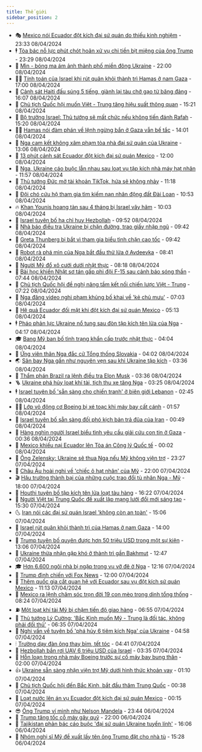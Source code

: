 ```yaml
---
title: Thế giới
sidebar_position: 2
---
```


<!-- vnexpress-the-gioi:START -->
- 🎭 [Mexico nói Ecuador đột kích đại sứ quán do thiếu kinh nghiệm](https://vnexpress.net/mexico-noi-ecuador-dot-kich-dai-su-quan-do-thieu-kinh-nghiem-4731964.html) - 23:33 08/04/2024
- 🕴 [Tòa bác nỗ lực phút chót hoãn xử vụ chi tiền bịt miệng của ông Trump](https://vnexpress.net/toa-bac-no-luc-phut-chot-hoan-xu-vu-chi-tien-bit-mieng-cua-ong-trump-4731958.html) - 23:29 08/04/2024
- 🤭 [Mìn - bóng ma ám ảnh thành phố miền đông Ukraine](https://vnexpress.net/min-bong-ma-am-anh-thanh-pho-mien-dong-ukraine-4731772.html) - 22:00 08/04/2024
- 🧑‍💻 [Tính toán của Israel khi rút quân khỏi thành trì Hamas ở nam Gaza](https://vnexpress.net/tinh-toan-cua-israel-khi-rut-quan-khoi-thanh-tri-hamas-o-nam-gaza-4731626.html) - 17:00 08/04/2024
- 🦏 [Cảnh sát Haiti đấu súng 5 tiếng, giành lại tàu chở gạo từ băng đảng](https://vnexpress.net/canh-sat-haiti-dau-sung-5-tieng-gianh-lai-tau-cho-gao-tu-bang-dang-4731942.html) - 16:07 08/04/2024
- 🦒 [Chủ tịch Quốc hội muốn Việt - Trung tăng hiệu suất thông quan](https://vnexpress.net/chu-tich-quoc-hoi-muon-viet-trung-tang-hieu-suat-thong-quan-4731928.html) - 15:21 08/04/2024
- 🌈 [Bộ trưởng Israel: Thủ tướng sẽ mất chức nếu không tiến đánh Rafah](https://vnexpress.net/bo-truong-israel-thu-tuong-se-mat-chuc-neu-khong-tien-danh-rafah-4731922.html) - 15:20 08/04/2024
- 🧑‍🏫 [Hamas nói đàm phán về lệnh ngừng bắn ở Gaza vẫn bế tắc](https://vnexpress.net/hamas-noi-dam-phan-ve-lenh-ngung-ban-o-gaza-van-be-tac-4731924.html) - 14:01 08/04/2024
- 🐲 [Nga cam kết không xâm phạm tòa nhà đại sứ quán của Ukraine](https://vnexpress.net/nga-cam-ket-khong-xam-pham-toa-nha-dai-su-quan-cua-ukraine-4731906.html) - 13:06 08/04/2024
- 🦒 [13 phút cảnh sát Ecuador đột kích đại sứ quán Mexico](https://vnexpress.net/13-phut-canh-sat-ecuador-dot-kich-dai-su-quan-mexico-4731581.html) - 12:00 08/04/2024
- 🐻 [Nga, Ukraine cáo buộc lẫn nhau sau loạt vụ tập kích nhà máy hạt nhân](https://vnexpress.net/nga-ukraine-cao-buoc-lan-nhau-sau-loat-vu-tap-kich-nha-may-hat-nhan-4731873.html) - 11:57 08/04/2024
- 🚀 [Thủ tướng Đức mở tài khoản TikTok, hứa sẽ không nhảy](https://vnexpress.net/thu-tuong-duc-mo-tai-khoan-tiktok-hua-se-khong-nhay-4731885.html) - 11:18 08/04/2024
- 🥰 [Đội chó cứu hộ tham gia tìm kiếm nạn nhân động đất Đài Loan](https://vnexpress.net/doi-cho-cuu-ho-tham-gia-tim-kiem-nan-nhan-dong-dat-dai-loan-4731858.html) - 10:53 08/04/2024
- 🔥 [Khan Younis hoang tàn sau 4 tháng bị Israel vây hãm](https://vnexpress.net/khan-younis-hoang-tan-sau-4-thang-bi-israel-vay-ham-4731736.html) - 10:03 08/04/2024
- 🥳 [Israel tuyên bố hạ chỉ huy Hezbollah](https://vnexpress.net/israel-tuyen-bo-ha-chi-huy-hezbollah-4731809.html) - 09:52 08/04/2024
- 💼 [Nhà báo điều tra Ukraine bị chặn đường, trao giấy nhập ngũ](https://vnexpress.net/nha-bao-dieu-tra-ukraine-bi-chan-duong-trao-giay-nhap-ngu-4731782.html) - 09:42 08/04/2024
- 🤡 [Greta Thunberg bị bắt vì tham gia biểu tình chặn cao tốc](https://vnexpress.net/greta-thunberg-bi-bat-vi-tham-gia-bieu-tinh-chan-cao-toc-4731683.html) - 09:42 08/04/2024
- 🌁 [Robot rà phá mìn của Nga bắt đầu thử lửa ở Avdeevka](https://vnexpress.net/robot-ra-pha-min-cua-nga-bat-dau-thu-lua-o-avdeevka-4731766.html) - 08:41 08/04/2024
- 🤩 [Người Mỹ đổ xô cưới dưới nhật thực](https://vnexpress.net/nguoi-my-do-xo-cuoi-duoi-nhat-thuc-4731617.html) - 08:18 08/04/2024
- 🎉 [Bài học khiến Nhật sơ tán gấp phi đội F-15 sau cảnh báo sóng thần](https://vnexpress.net/bai-hoc-khien-nhat-so-tan-gap-phi-doi-f-15-sau-canh-bao-song-than-4731675.html) - 07:44 08/04/2024
- 🎉 [Chủ tịch Quốc hội đề nghị nâng tầm kết nối chiến lược Việt - Trung](https://vnexpress.net/chu-tich-quoc-hoi-de-nghi-nang-tam-ket-noi-chien-luoc-viet-trung-4731703.html) - 07:22 08/04/2024
- 🌁 [Nga đăng video nghi phạm khủng bố khai về &#39;kẻ chủ mưu&#39;](https://vnexpress.net/nga-dang-video-nghi-pham-khung-bo-khai-ve-ke-chu-muu-4731711.html) - 07:03 08/04/2024
- 🌊 [Hệ quả Ecuador đối mặt khi đột kích đại sứ quán Mexico](https://vnexpress.net/he-qua-ecuador-doi-mat-khi-dot-kich-dai-su-quan-mexico-4731568.html) - 05:13 08/04/2024
- 🕴 [Pháo phản lực Ukraine nổ tung sau đòn tập kích tên lửa của Nga](https://vnexpress.net/phao-phan-luc-ukraine-no-tung-sau-don-tap-kich-ten-lua-cua-nga-4731592.html) - 04:17 08/04/2024
- 🎓 [Bang Mỹ ban bố tình trạng khẩn cấp trước nhật thực](https://vnexpress.net/bang-my-ban-bo-tinh-trang-khan-cap-truoc-nhat-thuc-4731596.html) - 04:04 08/04/2024
- 🦩 [Ứng viên thân Nga đắc cử Tổng thống Slovakia](https://vnexpress.net/ung-vien-than-nga-dac-cu-tong-thong-slovakia-4731605.html) - 04:02 08/04/2024
- 🌏 [Sân bay Nga gần như nguyên vẹn sau khi Ukraine tập kích](https://vnexpress.net/san-bay-nga-gan-nhu-nguyen-ven-sau-khi-ukraine-tap-kich-4731635.html) - 03:36 08/04/2024
- 🌋 [Thẩm phán Brazil ra lệnh điều tra Elon Musk](https://vnexpress.net/tham-phan-brazil-ra-lenh-dieu-tra-elon-musk-4731588.html) - 03:36 08/04/2024
- 🪜 [Ukraine phá hủy loạt khí tài, tịch thu xe tăng Nga](https://vnexpress.net/ukraine-pha-huy-loat-khi-tai-tich-thu-xe-tang-nga-4731567.html) - 03:25 08/04/2024
- 🕴 [Israel tuyên bố &#39;sẵn sàng cho chiến tranh&#39; ở biên giới Lebanon](https://vnexpress.net/israel-tuyen-bo-san-sang-cho-chien-tranh-o-bien-gioi-lebanon-4731565.html) - 02:45 08/04/2024
- 🧑‍🏫 [Lớp vỏ động cơ Boeing bị xé toạc khi máy bay cất cánh](https://vnexpress.net/lop-vo-dong-co-boeing-bi-xe-toac-khi-may-bay-cat-canh-4731564.html) - 01:57 08/04/2024
- 🌮 [Israel tuyên bố sẵn sàng đối phó kịch bản trả đũa của Iran](https://vnexpress.net/israel-tuyen-bo-san-sang-doi-pho-kich-ban-tra-dua-cua-iran-4731550.html) - 00:49 08/04/2024
- 🚦 [Hàng nghìn người Israel biểu tình yêu cầu giải cứu con tin ở Gaza](https://vnexpress.net/hang-nghin-nguoi-israel-bieu-tinh-yeu-cau-giai-cuu-con-tin-o-gaza-4731548.html) - 00:36 08/04/2024
- 💫 [Mexico khiếu nại Ecuador lên Tòa án Công lý Quốc tế](https://vnexpress.net/mexico-khieu-nai-ecuador-len-toa-an-cong-ly-quoc-te-4731546.html) - 00:02 08/04/2024
- 🤡 [Ông Zelensky: Ukraine sẽ thua Nga nếu Mỹ không viện trợ](https://vnexpress.net/ong-zelensky-ukraine-se-thua-nga-neu-my-khong-vien-tro-4731542.html) - 23:27 07/04/2024
- 🦣 [Châu Âu hoài nghi về &#39;chiếc ô hạt nhân&#39; của Mỹ](https://vnexpress.net/chau-au-hoai-nghi-ve-chiec-o-hat-nhan-cua-my-4731128.html) - 22:00 07/04/2024
- 🎬 [Hậu trường thành bại của những cuộc trao đổi tù nhân Nga - Mỹ](https://vnexpress.net/hau-truong-thanh-bai-cua-nhung-cuoc-trao-doi-tu-nhan-nga-my-4727792.html) - 18:00 07/04/2024
- 🎉 [Houthi tuyên bố tập kích tên lửa loạt tàu hàng](https://vnexpress.net/houthi-tuyen-bo-tap-kich-ten-lua-loat-tau-hang-4731530.html) - 16:22 07/04/2024
- 🎡 [Người Việt tại Trung Quốc đề xuất lập mạng lưới đổi mới sáng tạo](https://vnexpress.net/nguoi-viet-tai-trung-quoc-de-xuat-lap-mang-luoi-doi-moi-sang-tao-4731517.html) - 15:30 07/04/2024
- 🌜 [Iran nói các đại sứ quán Israel &#39;không còn an toàn&#39;](https://vnexpress.net/iran-noi-cac-dai-su-quan-israel-khong-con-an-toan-4731522.html) - 15:06 07/04/2024
- 🎡 [Israel rút quân khỏi thành trì của Hamas ở nam Gaza](https://vnexpress.net/israel-rut-quan-khoi-thanh-tri-cua-hamas-o-nam-gaza-4731504.html) - 14:00 07/04/2024
- 🤗 [Trump tuyên bố quyên được hơn 50 triệu USD trong một sự kiện](https://vnexpress.net/trump-tuyen-bo-quyen-duoc-hon-50-trieu-usd-trong-mot-su-kien-4731502.html) - 13:06 07/04/2024
- 🦩 [Ukraine thừa nhận gặp khó ở thành trì gần Bakhmut](https://vnexpress.net/ukraine-thua-nhan-gap-kho-o-thanh-tri-gan-bakhmut-4731499.html) - 12:47 07/04/2024
- 🎓 [Hơn 6.600 ngôi nhà bị ngập trong vụ vỡ đê ở Nga](https://vnexpress.net/hon-6-600-ngoi-nha-bi-ngap-trong-vu-vo-de-o-nga-4731487.html) - 12:16 07/04/2024
- 🌁 [Trump đình chiến với Fox News](https://vnexpress.net/trump-dinh-chien-voi-fox-news-4730742.html) - 12:00 07/04/2024
- 🤩 [Thêm quốc gia cắt quan hệ với Ecuador sau vụ đột kích sứ quán Mexico](https://vnexpress.net/them-quoc-gia-cat-quan-he-voi-ecuador-sau-vu-dot-kich-su-quan-mexico-4731484.html) - 11:13 07/04/2024
- 👹 [Mexico ra lệnh chăm sóc trọn đời 19 con mèo trong dinh tổng thống](https://vnexpress.net/mexico-ra-lenh-cham-soc-tron-doi-19-con-meo-trong-dinh-tong-thong-4731448.html) - 08:24 07/04/2024
- ⛽️ [Một loạt khí tài Mỹ bị chậm tiến độ giao hàng](https://vnexpress.net/mot-loat-khi-tai-my-bi-cham-tien-do-giao-hang-4730458.html) - 06:55 07/04/2024
- 🚀 [Thủ tướng Lý Cường: &#39;Bắc Kinh muốn Mỹ - Trung là đối tác, không phải đối thủ&#39;](https://vnexpress.net/thu-tuong-ly-cuong-bac-kinh-muon-my-trung-la-doi-tac-khong-phai-doi-thu-4731423.html) - 06:35 07/04/2024
- 🎡 [Nghi vấn về tuyên bố &#39;phá hủy 6 tiêm kích Nga&#39; của Ukraine](https://vnexpress.net/nghi-van-ve-tuyen-bo-pha-huy-6-tiem-kich-nga-cua-ukraine-4731221.html) - 04:58 07/04/2024
- 🕯 [Trường dạy đàn ông thay bỉm, tết tóc](https://vnexpress.net/truong-day-dan-ong-thay-bim-tet-toc-4725252.html) - 04:41 07/04/2024
- 🐻 [Hezbollah bắn rơi UAV 6 triệu USD của Israel](https://vnexpress.net/hezbollah-ban-roi-uav-6-trieu-usd-cua-israel-4731400.html) - 03:35 07/04/2024
- 🚦 [Hỗn loạn trong nhà máy Boeing trước sự cố máy bay bung thân](https://vnexpress.net/hon-loan-trong-nha-may-boeing-truoc-su-co-may-bay-bung-than-4729603.html) - 02:00 07/04/2024
- 👍 [Ukraine sẵn sàng nhận viện trợ Mỹ dưới hình thức khoản vay](https://vnexpress.net/ukraine-san-sang-nhan-vien-tro-my-duoi-hinh-thuc-khoan-vay-4731371.html) - 01:10 07/04/2024
- 🚀 [Chủ tịch Quốc hội đến Bắc Kinh, bắt đầu thăm Trung Quốc](https://vnexpress.net/chu-tich-quoc-hoi-den-bac-kinh-bat-dau-tham-trung-quoc-4731357.html) - 00:38 07/04/2024
- 🌮 [Loạt nước lên án vụ Ecuador đột kích đại sứ quán Mexico](https://vnexpress.net/loat-nuoc-len-an-vu-ecuador-dot-kich-dai-su-quan-mexico-4731351.html) - 00:15 07/04/2024
- 😎 [Ông Trump ví mình như Nelson Mandela](https://vnexpress.net/ong-trump-vi-minh-nhu-nelson-mandela-4731356.html) - 23:44 06/04/2024
- 🐲 [Trump tăng tốc cỗ máy gây quỹ](https://vnexpress.net/trump-tang-toc-co-may-gay-quy-4729837.html) - 22:00 06/04/2024
- 💫 [Tajikistan phản bác cáo buộc &#39;đại sứ quán Ukraine tuyển lính&#39;](https://vnexpress.net/tajikistan-phan-bac-cao-buoc-dai-su-quan-ukraine-tuyen-linh-4731339.html) - 16:06 06/04/2024
- 👀 [Nhóm nghị sĩ Mỹ đề xuất lấy tên ông Trump đặt cho nhà tù](https://vnexpress.net/nhom-nghi-si-my-de-xuat-lay-ten-ong-trump-dat-cho-nha-tu-4731301.html) - 15:28 06/04/2024<!-- vnexpress-the-gioi:END -->